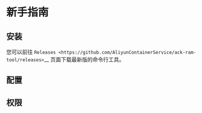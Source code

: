 # 新手指南


## 安装

您可以前往 `Releases <https://github.com/AliyunContainerService/ack-ram-tool/releases>`__ 页面下载最新版的命令行工具。

## 配置





## 权限

